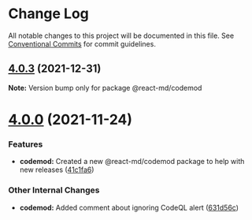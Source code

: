 # Change Log

All notable changes to this project will be documented in this file.
See [Conventional Commits](https://conventionalcommits.org) for commit guidelines.

## [4.0.3](https://github.com/mlaursen/react-md/compare/v4.0.2...v4.0.3) (2021-12-31)

**Note:** Version bump only for package @react-md/codemod





# [4.0.0](https://github.com/mlaursen/react-md/compare/v3.1.1...v4.0.0) (2021-11-24)


### Features

* **codemod:** Created a new @react-md/codemod package to help with new releases ([41c1fa6](https://github.com/mlaursen/react-md/commit/41c1fa66c2bd31b627151922ff387550a1ec66b0))


### Other Internal Changes

* **codemod:** Added comment about ignoring CodeQL alert ([631d56c](https://github.com/mlaursen/react-md/commit/631d56c6149307445fda852347ec4340ef4a9350))

